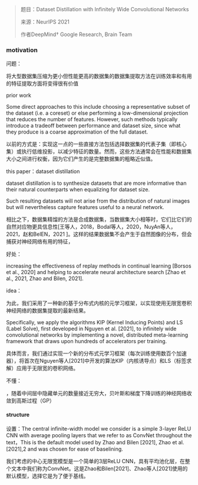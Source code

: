 > 题目：Dataset Distillation with Infinitely Wide Convolutional Networks
>
> 来源：NeurIPS 2021
>
> 作者DeepMind† Google Research, Brain Team 



### motivation

问题：

将大型数据集压缩为更小但性能更高的数据集的数据集提取方法在训练效率和有用的特征提取方面将变得很有价值





prior work

Some direct approaches to this include choosing a representative subset of the dataset (i.e. a coreset) or else performing a low-dimensional projection that reduces the number of features. However, such methods typically introduce a tradeoff between performance and dataset size, since what they produce is a coarse approximation of the full dataset.

以前的方式是：实现这一点的一些直接方法包括选择数据集的代表子集（即核心集）或执行低维投影，以减少特征的数量。然而，这些方法通常会在性能和数据集大小之间进行权衡，因为它们产生的是完整数据集的粗略近似值。

this paper：dataset distillation

dataset distillation is to synthesize datasets that are more informative than their natural counterparts when equalizing for dataset size.

Such resulting datasets will not arise from the distribution of natural images but will nevertheless capture features useful to a neural network.

相比之下，数据集精馏的方法是合成数据集，当数据集大小相等时，它们比它们的自然对应物更具信息性[王等人，2018，Bodal等人，2020，NuyAn等人，2021，赵和BelEN，2021 ]。这样的结果数据集不会产生于自然图像的分布，但会捕获对神经网络有用的特征，



好处：

increasing the effectiveness of replay methods in continual learning [Borsos et al., 2020] and helping to accelerate neural architecture search [Zhao et al., 2021, Zhao and Bilen, 2021].



idea：

为此，我们采用了一种新的基于分布式内核的元学习框架，以实现使用无限宽卷积神经网络的数据集提取的最新结果。

Specifically, we apply the algorithms KIP (Kernel Inducing Points) and LS (Label Solve), first developed in Nguyen et al. [2021], to infinitely wide convolutional networks by implementing a novel, distributed meta-learning framework that draws upon hundreds of accelerators per training.

具体而言，我们通过实现一个新的分布式元学习框架（每次训练使用数百个加速器），将首次在Nguyen等人[2021]中开发的算法KIP（内核诱导点）和LS（标签求解）应用于无限宽的卷积网络。



不懂：

，随着中间层中隐藏单元的数量接近无穷大，贝叶斯和梯度下降训练的神经网络收敛到高斯过程（GP）



#### structure



设置：The central infinite-width model we consider is a simple 3-layer ReLU CNN with average pooling layers that we refer to as ConvNet throughout the text，This is the default model used by Zhao and Bilen [2021], Zhao et al. [2021],2 and was chosen for ease of baselining.

我们考虑的中心无限宽模型是一个简单的3层ReLU CNN，具有平均池化层，在整个文本中我们称为ConvNet。这是Zhao和Bilen[2021]、Zhao等人[2021]使用的默认模型，选择它是为了便于基线。